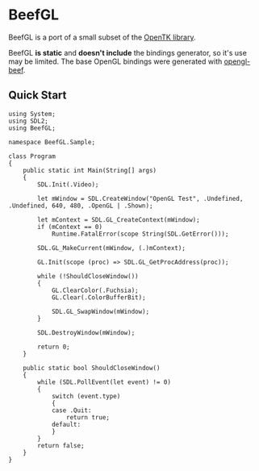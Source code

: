 # BeefGL

BeefGL is a port of a small subset of the [OpenTK library](https://github.com/opentk/opentk).

BeefGL **is static** and **doesn't include** the bindings generator, so it's use may be limited. The base OpenGL bindings were generated with [opengl-beef](https://github.com/MineGame159/opengl-beef).

## Quick Start

```bf
using System;
using SDL2;
using BeefGL;

namespace BeefGL.Sample;

class Program
{
	public static int Main(String[] args)
	{
		SDL.Init(.Video);

		let mWindow = SDL.CreateWindow("OpenGL Test", .Undefined, .Undefined, 640, 480, .OpenGL | .Shown);

		let mContext = SDL.GL_CreateContext(mWindow);
		if (mContext == 0)
			Runtime.FatalError(scope String(SDL.GetError()));

		SDL.GL_MakeCurrent(mWindow, (.)mContext);

		GL.Init(scope (proc) => SDL.GL_GetProcAddress(proc));

		while (!ShouldCloseWindow())
		{
			GL.ClearColor(.Fuchsia);
			GL.Clear(.ColorBufferBit);

			SDL.GL_SwapWindow(mWindow);
		}

		SDL.DestroyWindow(mWindow);

		return 0;
	}

	public static bool ShouldCloseWindow()
	{
		while (SDL.PollEvent(let event) != 0)
		{
			switch (event.type)
			{
			case .Quit:
				return true;
			default:
			}
		}
		return false;
	}
}
```
